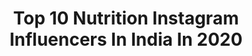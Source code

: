 ---
title: Top 10 Nutrition Instagram Influencers In India In 2020
description: >-
  Find top nutrition Instagram influencers in India in 2020. Most popular hashtags: #quarantine #beautiful #strength #legday.
platform: Instagram
profiles:
  - username: "tanyakapoor05"
    fullname: >-
      Tanya Kapoor| Lifestyle Coach
    location: "India"
    followers: 221494
    engagement: 632
    commentsToLikes: 0.025345
    id: ck15sq0hte8u40i199u83p3ps
    verified: false
    hashtags: "#girlwholifts, #atthegym, #health, #workyourassoff"
  - username: "zubairsafi1"
    fullname: >-
      MohammedZubair
    location: "India"
    followers: 7011
    engagement: 2328
    commentsToLikes: 0.024273
    id: ckap3pnjp40d50i78dzsip0w2
    verified: false
    hashtags: "#vascularitycheck, #neverskipyourarmsday, #squeeze, #tricepgoals"
  - username: "kaurwhopaints"
    fullname: >-
      Harpreet kaur
    location: "India"
    followers: 6694
    engagement: 1764
    commentsToLikes: 0.022792
    id: ck5hkk7yqikmb0i11lj6wvspr
    verified: false
    hashtags: "#sikhism, #basantwedsaish, #colorsoncanvas, #veeru"
  - username: "farhan.khan.pathan"
    fullname: >-
      Farhan khan (official)
    location: "India"
    followers: 127890
    engagement: 570
    commentsToLikes: 0.019641
    id: ck8wf9gjvfd1r0j781mtdgiog
    verified: false
    hashtags: "#coronamemes, #sahilkhan, #proudindian, #deadlift"
  - username: "vasumittal"
    fullname: >-
      ᐯɱ
    location: "India"
    followers: 506106
    engagement: 868
    commentsToLikes: 0.007159
    id: ck8t2q9900c3d0j78f4en6qja
    verified: true
    hashtags: "#togetherwecan, #goodliving, #burgerrecipe, #selfbetterment"
  - username: "rohitkhatrifitness"
    fullname: >-
      Rohit Khatri
    location: "India"
    followers: 402056
    engagement: 770
    commentsToLikes: 0.005675
    id: ck8wd6rbxdgf00j78gz3so4nb
    verified: false
    hashtags: "#fitnessgirl, #adventure, #travelgram, #beastmode"
  - username: "yash___tomar11"
    fullname: >-
      Yash  Tomar
    location: "India"
    followers: 459142
    engagement: 693
    commentsToLikes: 0.013856
    id: ck0tupqt885yh0i19t0zp60vt
    verified: false
    hashtags: "#fashionista, #tattostyle, #look, #fashioninsta"
  - username: "aspiring_psyche"
    fullname: >-
      Chinu
    location: "India"
    followers: 168622
    engagement: 659
    commentsToLikes: 0.016692
    id: ckap5e1esb93c0i78bfxq0mpl
    verified: false
    hashtags: "#issacertified, #outdoor"
  - username: "komalchhikara1"
    fullname: >-
      Dr. Komal Chhikara
    location: "India"
    followers: 76322
    engagement: 702
    commentsToLikes: 0.020992
    id: ck9hb43p6fbsm0j78er6ip0aq
    verified: false
    hashtags: "#nomakeup, #promisetoself, #whitesuit, #music"
  - username: "aroraashmit"
    fullname: >-
      Ashmit Arora
    location: "India"
    followers: 75102
    engagement: 445
    commentsToLikes: 0.016541
    id: ck8tdr5kv4h2x0j78lxt4yoa5
    verified: false
    hashtags: "#fashionblogger, #youmenforever, #newlook, #classiccrocs"
---